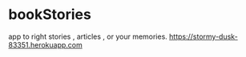 # bookStories
app to right stories , articles , or your memories. 
https://stormy-dusk-83351.herokuapp.com
